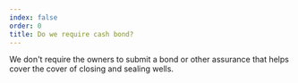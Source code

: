 ```yaml
---
index: false
order: 0
title: Do we require cash bond?
---
```

We don't require the owners to submit a bond or other assurance that helps cover the cover of closing and sealing wells.